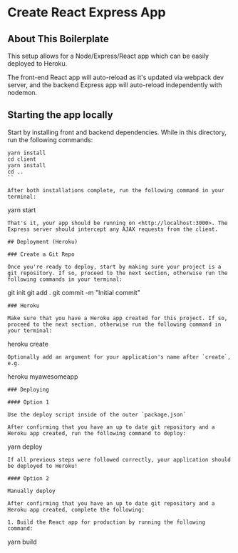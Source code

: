 # Create React Express App

## About This Boilerplate

This setup allows for a Node/Express/React app which can be easily deployed to Heroku.

The front-end React app will auto-reload as it's updated via webpack dev server, and the backend Express app will auto-reload independently with nodemon.

## Starting the app locally

Start by installing front and backend dependencies. While in this directory, run the following commands:

```
yarn install
cd client
yarn install
cd ..
``

After both installations complete, run the following command in your terminal:
```

yarn start

```
That's it, your app should be running on <http://localhost:3000>. The Express server should intercept any AJAX requests from the client.

## Deployment (Heroku)

### Create a Git Repo

Once you're ready to deploy, start by making sure your project is a git repository. If so, proceed to the next section, otherwise run the following commands in your terminal:
```

git init
git add .
git commit -m "Initial commit"

```
### Heroku

Make sure that you have a Heroku app created for this project. If so, proceed to the next section, otherwise run the following command in your terminal:
```

heroku create

```
Optionally add an argument for your application's name after `create`, e.g.
```

heroku myawesomeapp

```
### Deploying

#### Option 1

Use the deploy script inside of the outer `package.json`

After confirming that you have an up to date git repository and a Heroku app created, run the following command to deploy:
```

yarn deploy

```
If all previous steps were followed correctly, your application should be deployed to Heroku!

#### Option 2

Manually deploy

After confirming that you have an up to date git repository and a Heroku app created, complete the following:

1. Build the React app for production by running the following command:
```

yarn build

```

```
